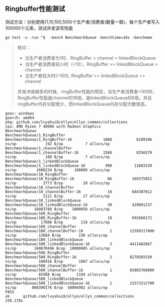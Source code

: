 ## Ringbuffer性能测试

测试方法：分别使用{1,10,100,500}个生产者/消费者(数量一致)，每个生产者写入100000个元素，测试并发读写性能


```shell
go test -v -run ^$  -bench BenchmarkQueue -benchtime=10s -benchmem
```


> 结论：
> - 当生产者消费者为1时，RingBuffer > channel > linkedBlockQueue
> - 当生产者消费者较小时（<10），RingBuffer >> linkedBlockQueue > channel 
> - 当生产者较大时(>100), RingBuffer >> linkedBlockQueue >> channel
> 
> 并发冲突越多的时候，ringBuffer性能约明显，当生产者消费者=100时，RingBuffer性能是channel的18倍，是linkedBlockQueue的6倍。并且ringBuffer内存分配很少，而linkedBlockQueue内存分配次数很高。

```text
goos: windows
goarch: amd64
pkg: github.com/lvyahui8/ellyn/ellyn_common/collections
cpu: AMD Ryzen 7 4800U with Radeon Graphics
BenchmarkQueue
BenchmarkQueue/1_RingBuffer
BenchmarkQueue/1_RingBuffer-16              1808           6189196 ns/op             192 B/op          7 allocs/op
BenchmarkQueue/1_channelBuffer
BenchmarkQueue/1_channelBuffer-16           1568           8356579 ns/op             189 B/op          7 allocs/op
BenchmarkQueue/1_linkedBlockQueue
BenchmarkQueue/1_linkedBlockQueue-16         990          11683339 ns/op         1600234 B/op     100008 allocs/op
BenchmarkQueue/10_RingBuffer
BenchmarkQueue/10_RingBuffer-16               66         169375852 ns/op            2773 B/op         28 allocs/op
BenchmarkQueue/10_channelBuffer
BenchmarkQueue/10_channelBuffer-16            16         684387012 ns/op            2121 B/op         27 allocs/op
BenchmarkQueue/10_linkedBlockQueue
BenchmarkQueue/10_linkedBlockQueue-16         30         429091237 ns/op        16003789 B/op    1000058 allocs/op
BenchmarkQueue/100_RingBuffer
BenchmarkQueue/100_RingBuffer-16              18         892660172 ns/op           17606 B/op        218 allocs/op
BenchmarkQueue/100_channelBuffer
BenchmarkQueue/100_channelBuffer-16            1        12599217000 ns/op          13664 B/op        230 allocs/op
BenchmarkQueue/100_linkedBlockQueue
BenchmarkQueue/100_linkedBlockQueue-16         3        4411482867 ns/op        160070496 B/op  10000905 allocs/op
BenchmarkQueue/500_RingBuffer
BenchmarkQueue/500_RingBuffer-16               2        8278503150 ns/op          100416 B/op       1087 allocs/op
BenchmarkQueue/500_channelBuffer
BenchmarkQueue/500_channelBuffer-16            1        83803768800 ns/op          65568 B/op       1104 allocs/op
BenchmarkQueue/500_linkedBlockQueue
BenchmarkQueue/500_linkedBlockQueue-16         1        21573212700 ns/op       800390176 B/op  50004902 allocs/op
PASS
ok      github.com/lvyahui8/ellyn/ellyn_common/collections      258.178s

```